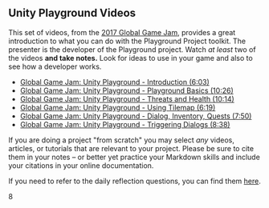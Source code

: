 ## Unity Playground Videos

This set of videos, from the [2017 Global Game Jam][ggj-2017], provides a great introduction to what you can do with the Playground Project toolkit. The presenter is the developer of the Playground project. Watch _at least_ two of the videos **and take notes.** Look for ideas to use in your game and also to see how a developer works.

* [Global Game Jam: Unity Playground - Introduction (6:03)](https://www.youtube.com/watch?v=2g7lp4DXqbM)
* [Global Game Jam: Unity Playground - Playground Basics (10:26)](https://www.youtube.com/watch?v=nHPjWO733ig)
* [Global Game Jam: Unity Playground - Threats and Health (10:14)](https://www.youtube.com/watch?v=QvYHhddFIdk)
* [Global Game Jam: Unity Playground - Using Tilemap (6:19)](https://www.youtube.com/watch?v=Gj3BZLyGPkk)
* [Global Game Jam: Unity Playground - Dialog, Inventory, Quests (7:50)](https://www.youtube.com/watch?v=wXE1pRX6txI)
* [Global Game Jam: Unity Playground - Triggering Dialogs (8:38)](https://www.youtube.com/watch?v=HZ1_q8LEWLM)

If you are doing a project "from scratch" you may select _any_ videos, articles, or tutorials that are relevant to your project. Please be sure to cite them in your notes – or better yet practice your Markdown skills and include your citations in your online documentation.

If you need to refer to the daily reflection questions, you can find them [here](https://gitpitch.com/CS-Templates/Notebook-Reflection).

[ggj-2017]: <https://globalgamejam.org/2017/games>

8
